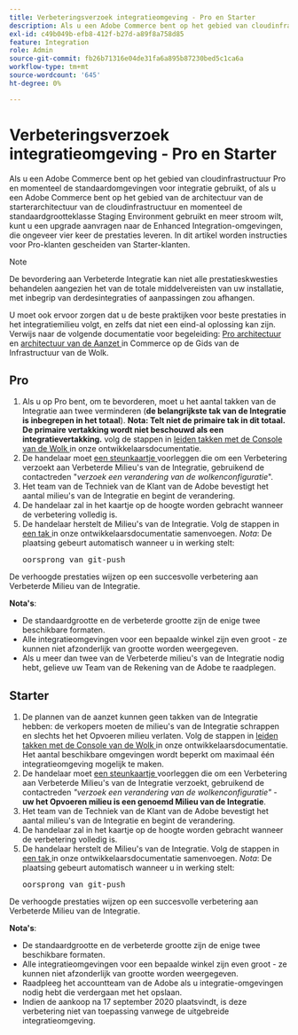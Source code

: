 ```yaml
---
title: Verbeteringsverzoek integratieomgeving - Pro en Starter
description: Als u een Adobe Commerce bent op het gebied van cloudinfrastructuur Pro en momenteel de standaardomgevingen voor integratie gebruikt, of als u een Adobe Commerce bent op het gebied van de architectuur van de starterarchitectuur van de cloudinfrastructuur en momenteel de standaardgrootteklasse Staging Environment gebruikt en meer stroom wilt, kunt u een upgrade aanvragen naar de Enhanced Integration-omgevingen, die ongeveer vier keer de prestaties leveren. In dit artikel worden instructies voor Pro-klanten gescheiden van Starter-klanten.
exl-id: c49b049b-efb8-412f-b27d-a89f8a758d85
feature: Integration
role: Admin
source-git-commit: fb26b71316e04de31fa6a895b87230bed5c1ca6a
workflow-type: tm+mt
source-wordcount: '645'
ht-degree: 0%

---
```


# Verbeteringsverzoek integratieomgeving - Pro en Starter

Als u een Adobe Commerce bent op het gebied van cloudinfrastructuur Pro en momenteel de standaardomgevingen voor integratie gebruikt, of als u een Adobe Commerce bent op het gebied van de architectuur van de starterarchitectuur van de cloudinfrastructuur en momenteel de standaardgrootteklasse Staging Environment gebruikt en meer stroom wilt, kunt u een upgrade aanvragen naar de Enhanced Integration-omgevingen, die ongeveer vier keer de prestaties leveren. In dit artikel worden instructies voor Pro-klanten gescheiden van Starter-klanten.

>[!NOTE]
>
> De bevordering aan Verbeterde Integratie kan niet alle prestatieskwesties behandelen aangezien het van de totale middelvereisten van uw installatie, met inbegrip van derdesintegraties of aanpassingen zou afhangen.
>
> U moet ook ervoor zorgen dat u de beste praktijken voor beste prestaties in het integratiemilieu volgt, en zelfs dat niet een eind-al oplossing kan zijn. Verwijs naar de volgende documentatie voor begeleiding: [ Pro architectuur ](https://experienceleague.adobe.com/en/docs/commerce-cloud-service/user-guide/architecture/pro-architecture#integration-environment) en [ architectuur van de Aanzet ](https://experienceleague.adobe.com/en/docs/commerce-cloud-service/user-guide/architecture/starter-architecture#staging-environment) in Commerce op de Gids van de Infrastructuur van de Wolk.

## Pro

1. Als u op Pro bent, om te bevorderen, moet u het aantal takken van de Integratie aan twee verminderen (**de belangrijkste tak van de Integratie is inbegrepen in het totaal**). **Nota: Telt niet de primaire tak in dit totaal. De primaire vertakking wordt niet beschouwd als een integratievertakking.** volg de stappen in [ leiden takken met de Console van de Wolk ](https://experienceleague.adobe.com/docs/commerce-cloud-service/user-guide/project/console-branches.html) in onze ontwikkelaarsdocumentatie.
1. De handelaar moet [ een steunkaartje ](/help/help-center-guide/help-center/magento-help-center-user-guide.md#submit-ticket) voorleggen die om een Verbetering verzoekt aan Verbeterde Milieu&#39;s van de Integratie, gebruikend de contactreden &quot;*verzoek een verandering van de wolkenconfiguratie*&quot;.
1. Het team van de Techniek van de Klant van de Adobe bevestigt het aantal milieu&#39;s van de Integratie en begint de verandering.
1. De handelaar zal in het kaartje op de hoogte worden gebracht wanneer de verbetering volledig is.
1. De handelaar herstelt de Milieu&#39;s van de Integratie. Volg de stappen in [ een tak ](https://devdocs.magento.com/cloud/env/environments-start.html#merge) in onze ontwikkelaarsdocumentatie samenvoegen. *Nota*: De plaatsing gebeurt automatisch wanneer u in werking stelt: <pre>oorsprong van git-push <branch-name></pre>

De verhoogde prestaties wijzen op een succesvolle verbetering aan Verbeterde Milieu van de Integratie.

**Nota&#39;s**:

* De standaardgrootte en de verbeterde grootte zijn de enige twee beschikbare formaten.
* Alle integratieomgevingen voor een bepaalde winkel zijn even groot - ze kunnen niet afzonderlijk van grootte worden weergegeven.
* Als u meer dan twee van de Verbeterde milieu&#39;s van de Integratie nodig hebt, gelieve uw Team van de Rekening van de Adobe te raadplegen.

## Starter

1. De plannen van de aanzet kunnen geen takken van de Integratie hebben: de verkopers moeten de milieu&#39;s van de Integratie schrappen en slechts het het Opvoeren milieu verlaten. Volg de stappen in [ leiden takken met de Console van de Wolk ](https://experienceleague.adobe.com/docs/commerce-cloud-service/user-guide/project/console-branches.html) in onze ontwikkelaarsdocumentatie. Het aantal beschikbare omgevingen wordt beperkt om maximaal één integratieomgeving mogelijk te maken.
1. De handelaar moet [ een steunkaartje ](/help/help-center-guide/help-center/magento-help-center-user-guide.md#submit-ticket) voorleggen die om een Verbetering aan Verbeterde Milieu&#39;s van de Integratie verzoekt, gebruikend de contactreden *&quot;verzoek een verandering van de wolkenconfiguratie&quot;* - **uw het Opvoeren milieu is een genoemd Milieu van de Integratie**.
1. Het team van de Techniek van de Klant van de Adobe bevestigt het aantal milieu&#39;s van de Integratie en begint de verandering.
1. De handelaar zal in het kaartje op de hoogte worden gebracht wanneer de verbetering volledig is.
1. De handelaar herstelt de Milieu&#39;s van de Integratie. Volg de stappen in [ een tak ](https://devdocs.magento.com/cloud/env/environments-start.html#merge) in onze ontwikkelaarsdocumentatie samenvoegen. *Nota*: De plaatsing gebeurt automatisch wanneer u in werking stelt: <pre>oorsprong van git-push <branch-name></pre>

De verhoogde prestaties wijzen op een succesvolle verbetering aan Verbeterde Milieu van de Integratie.

**Nota&#39;s**:

* De standaardgrootte en de verbeterde grootte zijn de enige twee beschikbare formaten.
* Alle integratieomgevingen voor een bepaalde winkel zijn even groot - ze kunnen niet afzonderlijk van grootte worden weergegeven.
* Raadpleeg het accountteam van de Adobe als u integratie-omgevingen nodig hebt die verdergaan met het opslaan.
* Indien de aankoop na 17 september 2020 plaatsvindt, is deze verbetering niet van toepassing vanwege de uitgebreide integratieomgeving.
